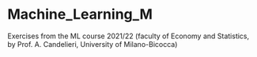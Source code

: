 # Machine_Learning_M
Exercises from the ML course 2021/22 (faculty of Economy and Statistics, by Prof. A. Candelieri, University of Milano-Bicocca)
